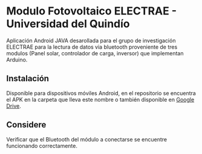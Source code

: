# Modulo Fotovoltaico ELECTRAE - Universidad del Quindío
Aplicación Android JAVA desarollada para el grupo de investigación ELECTRAE para la lectura de datos via bluetooth proveniente de tres modulos (Panel solar, controlador de carga, inversor) que implementan Arduino.

## Instalación
Disponible para dispositivos móviles Android, en el repositorio se encuentra el APK en la carpeta que lleva este nombre o también disponible en [Google Drive](https://drive.google.com/file/d/1nTdW-294vrXYdcYTz04zcS2YCccTfCRC/view?usp=sharing).

## Considere
Verificar que el Bluetooth del módulo a conectarse se encuentre funcionando correctamente.
